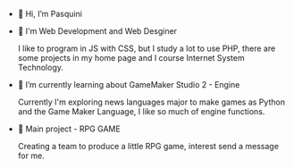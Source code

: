 - 👋 Hi, I’m Pasquini
  
- 👀 I'm Web Development and Web Desginer
  
  I like to program in JS with CSS, but I study a lot to use PHP,
  there are some projects in my home page and I course Internet System Technology.
  
- 🌱 I’m currently learning about GameMaker Studio 2 - Engine
  
  Currently I'm exploring news languages major to make games as Python and the
  Game Maker Language, I like so much of engine functions.
  
- 💞️ Main project - RPG GAME

  Creating a team to produce a little RPG game, interest send a message for me.

<!---
JeanPasquini/JeanPasquini is a ✨ special ✨ repository because its `README.md` (this file) appears on your GitHub profile.
You can click the Preview link to take a look at your changes.
--->
